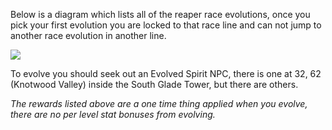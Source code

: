 Below is a diagram which lists all of the reaper race evolutions, once you pick your first evolution you are locked to that race line and can not jump to another race evolution in another line.

![](https://lohcdn.com/images/reaperraces.png)

To evolve you should seek out an Evolved Spirit NPC, there is one at 32, 62 (Knotwood Valley) inside the South Glade Tower, but there are others.

_The rewards listed above are a one time thing applied when you evolve, there are no per level stat bonuses from evolving._